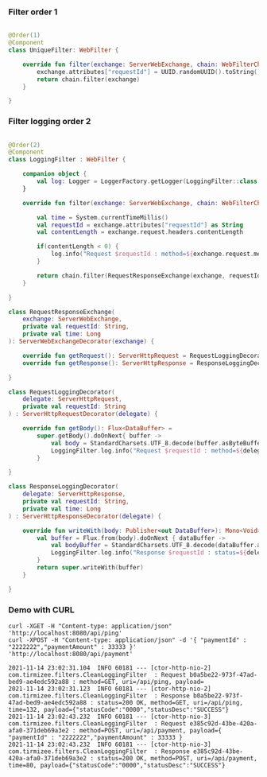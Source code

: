 
### Filter order 1

```kotlin

@Order(1)
@Component
class UniqueFilter: WebFilter {

    override fun filter(exchange: ServerWebExchange, chain: WebFilterChain): Mono<Void> {
        exchange.attributes["requestId"] = UUID.randomUUID().toString()
        return chain.filter(exchange)
    }

}

```

### Filter logging order 2

```kotlin

@Order(2)
@Component
class LoggingFilter : WebFilter {

    companion object {
        val log: Logger = LoggerFactory.getLogger(LoggingFilter::class.java)
    }

    override fun filter(exchange: ServerWebExchange, chain: WebFilterChain): Mono<Void> {

        val time = System.currentTimeMillis()
        val requestId = exchange.attributes["requestId"] as String
        val contentLength = exchange.request.headers.contentLength

        if(contentLength < 0) {
            log.info("Request $requestId : method=${exchange.request.method}, uri=${exchange.request.path}")
        }

        return chain.filter(RequestResponseExchange(exchange, requestId, time))
    }

}

class RequestResponseExchange(
    exchange: ServerWebExchange,
    private val requestId: String,
    private val time: Long
): ServerWebExchangeDecorator(exchange) {

    override fun getRequest(): ServerHttpRequest = RequestLoggingDecorator(super.getRequest(), requestId)
    override fun getResponse(): ServerHttpResponse = ResponseLoggingDecorator(super.getResponse(), requestId, time)

}

class RequestLoggingDecorator(
    delegate: ServerHttpRequest,
    private val requestId: String
) : ServerHttpRequestDecorator(delegate) {

    override fun getBody(): Flux<DataBuffer> =
        super.getBody().doOnNext{ buffer ->
            val body = StandardCharsets.UTF_8.decode(buffer.asByteBuffer()).toString()
            LoggingFilter.log.info("Request $requestId : method=${delegate.method}, uri=${delegate.path}, payload=$body")
        }

}

class ResponseLoggingDecorator(
    delegate: ServerHttpResponse,
    private val requestId: String,
    private val time: Long
) : ServerHttpResponseDecorator(delegate) {

    override fun writeWith(body: Publisher<out DataBuffer>): Mono<Void> {
        val buffer = Flux.from(body).doOnNext { dataBuffer ->
            val bodyBuffer = StandardCharsets.UTF_8.decode(dataBuffer.asByteBuffer()).toString()
            LoggingFilter.log.info("Response $requestId : status=${delegate.statusCode}, time=${System.currentTimeMillis()- time}, payload=$bodyBuffer")
        }
        return super.writeWith(buffer)
    }

}

```

### Demo with CURL

    curl -XGET -H "Content-type: application/json" 'http://localhost:8080/api/ping'
    curl -XPOST -H "Content-type: application/json" -d '{ "paymentId" : "2222222","paymentAmount" : 33333 }' 'http://localhost:8080/api/payment'

    2021-11-14 23:02:31.104  INFO 60181 --- [ctor-http-nio-2] com.tirmizee.filters.CleanLoggingFilter  : Request b0a5be22-973f-47ad-bed9-ae4edc592a88 : method=GET, uri=/api/ping, payload=
    2021-11-14 23:02:31.123  INFO 60181 --- [ctor-http-nio-2] com.tirmizee.filters.CleanLoggingFilter  : Response b0a5be22-973f-47ad-bed9-ae4edc592a88 : status=200 OK, method=GET, uri=/api/ping, time=132, payload={"statusCode":"0000","statusDesc":"SUCCESS"}
    2021-11-14 23:02:43.232  INFO 60181 --- [ctor-http-nio-3] com.tirmizee.filters.CleanLoggingFilter  : Request e385c92d-43be-420a-afa0-371deb69a3e2 : method=POST, uri=/api/payment, payload={ "paymentId" : "2222222","paymentAmount" : 33333 }
    2021-11-14 23:02:43.232  INFO 60181 --- [ctor-http-nio-3] com.tirmizee.filters.CleanLoggingFilter  : Response e385c92d-43be-420a-afa0-371deb69a3e2 : status=200 OK, method=POST, uri=/api/payment, time=80, payload={"statusCode":"0000","statusDesc":"SUCCESS"} 